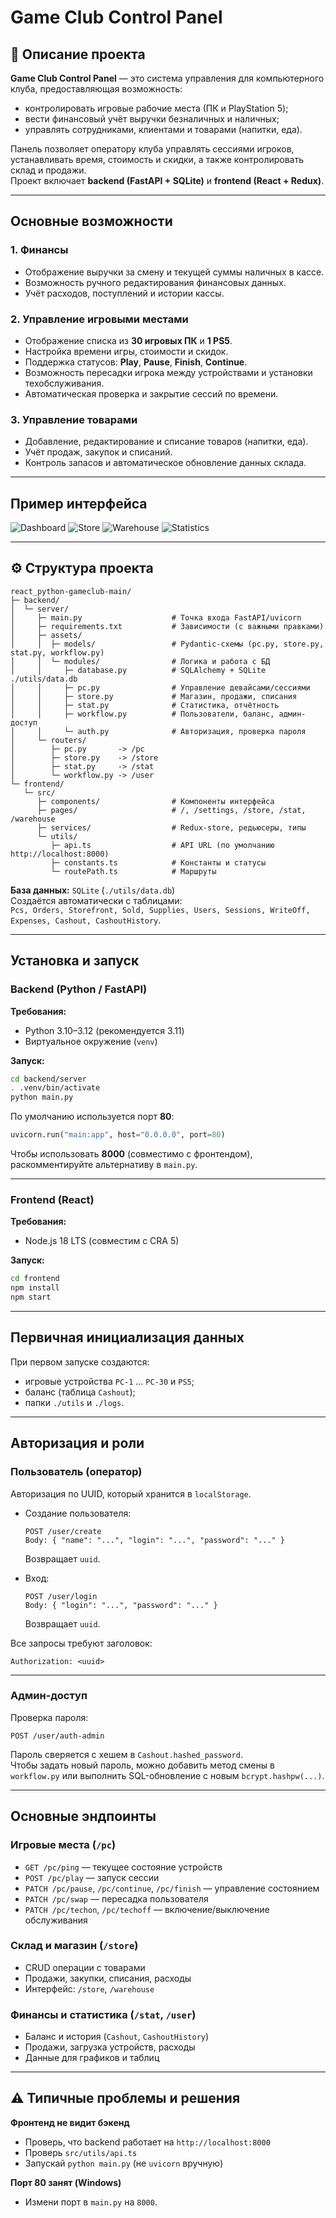 # Game Club Control Panel

## 📌 Описание проекта

**Game Club Control Panel** — это система управления для компьютерного клуба, предоставляющая возможность:
- контролировать игровые рабочие места (ПК и PlayStation 5);
- вести финансовый учёт выручки безналичных и наличных;
- управлять сотрудниками, клиентами и товарами (напитки, еда).

Панель позволяет оператору клуба управлять сессиями игроков, устанавливать время, стоимость и скидки, а также контролировать склад и продажи.  
Проект включает **backend (FastAPI + SQLite)** и **frontend (React + Redux)**.

---

## Основные возможности

### 1. Финансы
- Отображение выручки за смену и текущей суммы наличных в кассе.  
- Возможность ручного редактирования финансовых данных.  
- Учёт расходов, поступлений и истории кассы.

### 2. Управление игровыми местами
- Отображение списка из **30 игровых ПК** и **1 PS5**.  
- Настройка времени игры, стоимости и скидок.  
- Поддержка статусов: **Play**, **Pause**, **Finish**, **Continue**.  
- Возможность пересадки игрока между устройствами и установки техобслуживания.  
- Автоматическая проверка и закрытие сессий по времени.

### 3. Управление товарами
- Добавление, редактирование и списание товаров (напитки, еда).  
- Учёт продаж, закупок и списаний.  
- Контроль запасов и автоматическое обновление данных склада.

---

## Пример интерфейса

![Dashboard](https://github.com/user-attachments/assets/29e5bf57-f33c-4f06-b7dd-7269a810faab)
![Store](https://github.com/user-attachments/assets/a9e3376d-2884-45b9-8533-f502d0135db2)
![Warehouse](https://github.com/user-attachments/assets/30ea71c3-329f-43d0-a9e0-093e2d332cc0)
![Statistics](https://github.com/user-attachments/assets/6c18bb5c-88f1-459e-95c7-faa068508afa)

---

## ⚙️ Структура проекта

```
react_python-gameclub-main/
├─ backend/
│  └─ server/
│     ├─ main.py                    # Точка входа FastAPI/uvicorn
│     ├─ requirements.txt           # Зависимости (с важными правками)
│     ├─ assets/
│     │  ├─ models/                 # Pydantic-схемы (pc.py, store.py, stat.py, workflow.py)
│     │  └─ modules/                # Логика и работа с БД
│     │     ├─ database.py          # SQLAlchemy + SQLite ./utils/data.db
│     │     ├─ pc.py                # Управление девайсами/сессиями
│     │     ├─ store.py             # Магазин, продажи, списания
│     │     ├─ stat.py              # Статистика, отчётность
│     │     ├─ workflow.py          # Пользователи, баланс, админ-доступ
│     │     └─ auth.py              # Авторизация, проверка пароля
│     └─ routers/
│        ├─ pc.py       -> /pc
│        ├─ store.py    -> /store
│        ├─ stat.py     -> /stat
│        └─ workflow.py -> /user
└─ frontend/
   └─ src/
      ├─ components/                # Компоненты интерфейса
      ├─ pages/                     # /, /settings, /store, /stat, /warehouse
      ├─ services/                  # Redux-store, редьюсеры, типы
      └─ utils/
         ├─ api.ts                  # API URL (по умолчанию http://localhost:8000)
         ├─ constants.ts            # Константы и статусы
         └─ routePath.ts            # Маршруты
```

**База данных:** `SQLite` (`./utils/data.db`)  
Создаётся автоматически с таблицами:  
`Pcs, Orders, Storefront, Sold, Supplies, Users, Sessions, WriteOff, Expenses, Cashout, CashoutHistory`.

---

## Установка и запуск

### Backend (Python / FastAPI)
**Требования:**
- Python 3.10–3.12 (рекомендуется 3.11)
- Виртуальное окружение (`venv`)

**Запуск:**
```bash
cd backend/server
. .venv/bin/activate
python main.py
```

По умолчанию используется порт **80**:
```python
uvicorn.run("main:app", host="0.0.0.0", port=80)
```

Чтобы использовать **8000** (совместимо с фронтендом), раскомментируйте альтернативу в `main.py`.

---

### Frontend (React)
**Требования:**
- Node.js 18 LTS (совместим с CRA 5)

**Запуск:**
```bash
cd frontend
npm install
npm start
```

---

## Первичная инициализация данных

При первом запуске создаются:
- игровые устройства `PC-1` … `PC-30` и `PS5`;
- баланс (таблица `Cashout`);
- папки `./utils` и `./logs`.

---

## Авторизация и роли

### Пользователь (оператор)
Авторизация по UUID, который хранится в `localStorage`.

- Создание пользователя:
  ```http
  POST /user/create
  Body: { "name": "...", "login": "...", "password": "..." }
  ```
  Возвращает `uuid`.

- Вход:
  ```http
  POST /user/login
  Body: { "login": "...", "password": "..." }
  ```
  Возвращает `uuid`.

Все запросы требуют заголовок:
```
Authorization: <uuid>
```

---

### Админ-доступ
Проверка пароля:
```http
POST /user/auth-admin
```

Пароль сверяется с хешем в `Cashout.hashed_password`.  
Чтобы задать новый пароль, можно добавить метод смены в `workflow.py` или выполнить SQL-обновление с новым `bcrypt.hashpw(...)`.

---

## Основные эндпоинты

### Игровые места (`/pc`)
- `GET /pc/ping` — текущее состояние устройств  
- `POST /pc/play` — запуск сессии  
- `PATCH /pc/pause`, `/pc/continue`, `/pc/finish` — управление состоянием  
- `PATCH /pc/swap` — пересадка пользователя  
- `PATCH /pc/techon`, `/pc/techoff` — включение/выключение обслуживания

### Склад и магазин (`/store`)
- CRUD операции с товарами  
- Продажи, закупки, списания, расходы  
- Интерфейс: `/store`, `/warehouse`

### Финансы и статистика (`/stat`, `/user`)
- Баланс и история (`Cashout`, `CashoutHistory`)  
- Продажи, загрузка устройств, расходы  
- Данные для графиков и таблиц

---

## ⚠️ Типичные проблемы и решения

**Фронтенд не видит бэкенд**
- Проверь, что backend работает на `http://localhost:8000`
- Проверь `src/utils/api.ts`
- Запускай `python main.py` (не `uvicorn` вручную)

**Порт 80 занят (Windows)**
- Измени порт в `main.py` на `8000`.

